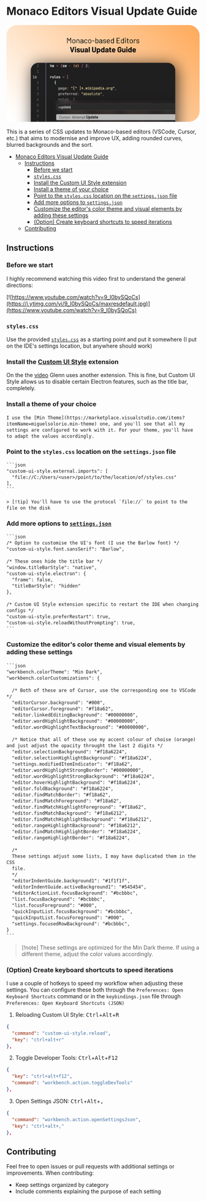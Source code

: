 # Monaco Editors Visual Update Guide

![Monaco Editors Visual Update Guide](./img/hero.png)

This is a series of CSS updates to Monaco-based editors (VSCode, Cursor, etc.)
that aims to modernise and improve UX, adding rounded curves, blurred
backgrounds and the sort.

- [Monaco Editors Visual Update Guide](#monaco-editors-visual-update-guide)
  - [Instructions](#instructions)
    - [Before we start](#before-we-start)
    - [`styles.css`](#stylescss)
    - [Install the Custom UI Style extension](#install-the-custom-ui-style-extension)
    - [Install a theme of your choice](#install-a-theme-of-your-choice)
    - [Point to the `styles.css` location on the `settings.json` file](#point-to-the-stylescss-location-on-the-settingsjson-file)
    - [Add more options to `settings.json`](#add-more-options-to-settingsjson)
    - [Customize the editor's color theme and visual elements by adding these settings](#customize-the-editors-color-theme-and-visual-elements-by-adding-these-settings)
    - [(Option) Create keyboard shortcuts to speed iterations](#option-create-keyboard-shortcuts-to-speed-iterations)
  - [Contributing](#contributing)

## Instructions

### Before we start  

I highly recommend watching this video first to understand the general directions:  

[![https://www.youtube.com/watch?v=9_I0bySQoCs](https://i.ytimg.com/vi/9_I0bySQoCs/maxresdefault.jpg)](https://www.youtube.com/watch?v=9_I0bySQoCs)

### `styles.css`

Use the provided [`styles.css`](./styles.css) as a starting point and put it somewhere (I put on the IDE's settings location, but anywhere should work)

### Install the [Custom UI Style](https://marketplace.visualstudio.com/items?itemName=subframe7536.custom-ui-style) extension  

On the the [video](https://www.youtube.com/embed/9_I0bySQoCs?si=MB5FZVBb-oUT3W1G) Glenn uses another extension. This is fine, but Custom UI Style allows us to disable certain Electron features, such as the title bar, completely.  

### Install a theme of your choice  

    I use the [Min Theme](https://marketplace.visualstudio.com/items?itemName=miguelsolorio.min-theme) one, and you'll see that all my settings are configured to work with it. For your theme, you'll have to adapt the values accordingly.  

### Point to the `styles.css` location on the `settings.json` file  

    ```json
    "custom-ui-style.external.imports": [
      "file://C:/Users/<user>/point/to/the/location/of/styles.css"
    ],
    ```

    > [!tip] You'll have to use the protocol `file://` to point to the file on the disk  

### Add more options to [`settings.json`](./settings.json)

    ```json
    /* Option to customise the UI's font (I use the Barlow font) */
    "custom-ui-style.font.sansSerif": "Barlow",

    /* These ones hide the title bar */
    "window.titleBarStyle": "native",
    "custom-ui-style.electron": { 
      "frame": false, 
      "titleBarStyle": "hidden" 
    },

    /* Custom UI Style extension specific to restart the IDE when changing configs */
    "custom-ui-style.preferRestart": true,
    "custom-ui-style.reloadWithoutPrompting": true,
    ```

### Customize the editor's color theme and visual elements by adding these settings

    ```json
    "workbench.colorTheme": "Min Dark",
    "workbench.colorCustomizations": {

      /* Both of these are of Cursor, use the corresponding one to VSCode */
      "editorCursor.background": "#000",
      "editorCursor.foreground": "#f18a62",
      "editor.linkedEditingBackground": "#00000000",
      "editor.wordHighlightBackground": "#00000000",
      "editor.wordHighlightTextBackground": "#00000000",

      /* Notice that all of these use my accent colour of choise (orange) and just adjust the opacity throught the last 2 digits */
      "editor.selectionBackground": "#f18a6224",
      "editor.selectionHighlightBackground": "#f18a6224",
      "settings.modifiedItemIndicator": "#f18a62",
      "editor.wordHighlightStrongBorder": "#00000000",
      "editor.wordHighlightStrongBackground": "#f18a6224",
      "editor.hoverHighlightBackground": "#f18a6224",
      "editor.foldBackground": "#f18a6224",
      "editor.findMatchBorder": "#f18a62",
      "editor.findMatchForeground": "#f18a62",
      "editor.findMatchHighlightForeground": "#f18a62",
      "editor.findMatchBackground": "#f18a6212",
      "editor.findMatchHighlightBackground": "#f18a6212",
      "editor.rangeHighlightBackground": "#f18a6212",
      "editor.findMatchHighlightBorder": "#f18a6224",
      "editor.rangeHighlightBorder": "#f18a6224",

      /* 
      These settings adjust some lists, I may have duplicated them in the CSS
      file. 
      */
      "editorIndentGuide.background1": "#1f1f1f",
      "editorIndentGuide.activeBackground1": "#545454",
      "editorActionList.focusBackground": "#bcbbbc",
      "list.focusBackground": "#bcbbbc",
      "list.focusForeground": "#000",
      "quickInputList.focusBackground": "#bcbbbc",
      "quickInputList.focusForeground": "#000",
      "settings.focusedRowBackground": "#bcbbbc",
    }
    ```

> [!note] These settings are optimized for the Min Dark theme. If using a different theme, adjust the color values accordingly.

### (Option) Create keyboard shortcuts to speed iterations

I use a couple of hotkeys to speed my workflow when adjusting these settings. You can configure these both through the `Preferences: Open Keyboard Shortcuts` command or in the `keybindings.json` file through `Preferences: Open Keyboard Shortcuts (JSON)`

1. Reloading Custom UI Style: <kbd>Ctrl</kbd>+<kbd>Alt</kbd>+<kbd>R</kbd>

  ```json
  {
    "command": "custom-ui-style.reload",
    "key": "ctrl+alt+r"
  },
  ```

2. Toggle Developer Tools: <kbd>Ctrl</kbd>+<kbd>Alt</kbd>+<kbd>F12</kbd>

  ```json
  {
    "key": "ctrl+alt+f12",
    "command": "workbench.action.toggleDevTools"
  },
  ```

3. Open Settings JSON: <kbd>Ctrl</kbd>+<kbd>Alt</kbd>+<kbd>,</kbd>

  ```json
  {
    "command": "workbench.action.openSettingsJson",
    "key": "ctrl+alt+,"
  },
  ```

## Contributing

Feel free to open issues or pull requests with additional settings or improvements. When contributing:

- Keep settings organized by category
- Include comments explaining the purpose of each setting

